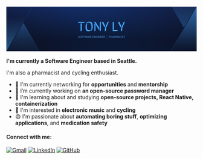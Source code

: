 ![Hero Image](/assets/cover.png)

**I'm currently a Software Engineer based in Seattle.**

I'm also a pharmacist and cycling enthusiast.

- 🏢 I'm currently networking for **opportunities** and **mentorship**
- 🔭 I’m currently working on **an open-source password manager**
- 🌱 I'm learning about and studying **open-source projects, React Native, containerization**
- 💜 I'm interested in **electronic music** and **cycling**
- 😄 I'm passionate about **automating boring stuff**, **optimizing applications**, and **medication safety**


#### Connect with me:
[![Gmail](https://img.shields.io/badge/Gmail-D14836?style=for-the-badge&logo=gmail&logoColor=white)](mailto:tonyjly@gmail.com)
[![LinkedIn](https://img.shields.io/badge/linkedin-%230077B5.svg?style=for-the-badge&logo=linkedin&logoColor=white)](https://www.linkedin.com/in/tonyjly)
[![GitHub](https://img.shields.io/badge/github-%23121011.svg?style=for-the-badge&logo=github&logoColor=white)](https://github.com/tonyjly)


<!--
**tonyjly/tonyjly** is a ✨ _special_ ✨ repository because its `README.md` (this file) appears on your GitHub profile.

Here are some ideas to get you started:

- 🌱 I’m currently learning ...
- 👯 I’m looking to collaborate on ...
- 🤔 I’m looking for help with ...
- 💬 Ask me about ...
- 📫 How to reach me: ...
- 😄 Pronouns: ...
- ⚡ Fun fact: ...
-->

